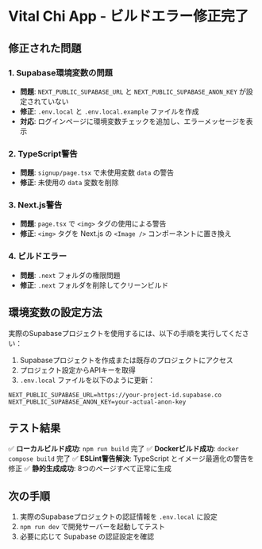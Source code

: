 # Vital Chi App - ビルドエラー修正完了

## 修正された問題

### 1. Supabase環境変数の問題
- **問題**: `NEXT_PUBLIC_SUPABASE_URL` と `NEXT_PUBLIC_SUPABASE_ANON_KEY` が設定されていない
- **修正**: `.env.local` と `.env.local.example` ファイルを作成
- **対応**: ログインページに環境変数チェックを追加し、エラーメッセージを表示

### 2. TypeScript警告
- **問題**: `signup/page.tsx` で未使用変数 `data` の警告
- **修正**: 未使用の `data` 変数を削除

### 3. Next.js警告
- **問題**: `page.tsx` で `<img>` タグの使用による警告
- **修正**: `<img>` タグを Next.js の `<Image />` コンポーネントに置き換え

### 4. ビルドエラー
- **問題**: `.next` フォルダの権限問題
- **修正**: `.next` フォルダを削除してクリーンビルド

## 環境変数の設定方法

実際のSupabaseプロジェクトを使用するには、以下の手順を実行してください：

1. Supabaseプロジェクトを作成または既存のプロジェクトにアクセス
2. プロジェクト設定からAPIキーを取得
3. `.env.local` ファイルを以下のように更新：

```env
NEXT_PUBLIC_SUPABASE_URL=https://your-project-id.supabase.co
NEXT_PUBLIC_SUPABASE_ANON_KEY=your-actual-anon-key
```

## テスト結果

✅ **ローカルビルド成功**: `npm run build` 完了
✅ **Dockerビルド成功**: `docker compose build` 完了
✅ **ESLint警告解決**: TypeScript とイメージ最適化の警告を修正
✅ **静的生成成功**: 8つのページすべて正常に生成

## 次の手順

1. 実際のSupabaseプロジェクトの認証情報を `.env.local` に設定
2. `npm run dev` で開発サーバーを起動してテスト
3. 必要に応じて Supabase の認証設定を確認